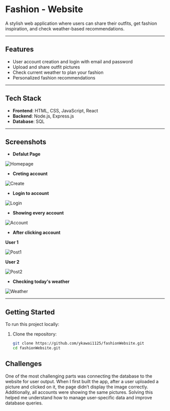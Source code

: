 # Fashion - Website 

A stylish web application where users can share their outfits, get fashion inspiration, and check weather-based recommendations.

---

##  Features

-  User account creation and login with email and password  
-  Upload and share outfit pictures  
-  Check current weather to plan your fashion  
-  Personalized fashion recommendations  

---

##  Tech Stack

- **Frontend**: HTML, CSS, JavaScript, React  
- **Backend**: Node.js, Express.js  
- **Database**: SQL  

---

## Screenshots

- **Defalut Page**  


![Homepage](images/homepage.png)  
- **Creting account**


![Create](images/create.png) 
- **Login to account**

 
![Login](images/login.png)  
- **Showing every account**


![Account](images/account.png)   
- **After clicking account**


**User 1**


![Post1](images/post1.png) 


**User 2**


![Post2](images/post2.png) 
- **Checking today's weather**


![Weather](images/weather.png)

---

##  Getting Started

To run this project locally:

1. Clone the repository:
   ```bash
   git clone https://github.com/ykawai1125/fashionWebsite.git
   cd fashionWebsite.git
   ```

##  Challenges

   One of the most challenging parts was connecting the database to the website for user output. When I first built the app, after a user uploaded a picture and clicked on it, the page didn’t display the image correctly. Additionally, all accounts were showing the same pictures. Solving this helped me understand how to manage user-specific data and improve database queries.
